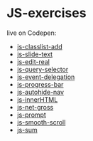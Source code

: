 # JS-exercises

live on Codepen:

+ <a href="https://codepen.io/TomaszPieta/pen/mXWaMG" target=_blank>js-classlist-add</a>
+ <a href="https://codepen.io/TomaszPieta/pen/eVWggb" target=_blank>js-slide-text</a>
+ <a href="https://codepen.io/TomaszPieta/pen/rJmWxG" target=_blank>js-edit-real</a>
+ <a href="https://codepen.io/TomaszPieta/pen/BYJeQw" target=_blank>js-query-selector</a>
+ <a href="https://codepen.io/TomaszPieta/pen/oEPVKN" target=_blank>js-event-delegation</a>
+ <a href="https://codepen.io/TomaszPieta/pen/pLVOoP" target=_blank>js-progress-bar</a>
+ <a href="https://codepen.io/TomaszPieta/pen/eMrjQR" target=_blank>js-autohide-nav</a>
+ <a href="#">js-innerHTML</a>
+ <a href="#">js-net-gross</a>
+ <a href="#">js-prompt</a>
+ <a href="https://codepen.io/TomaszPieta/pen/aYGaZa" target=_blank>js-smooth-scroll</a>
+ <a href="#">js-sum</a>


